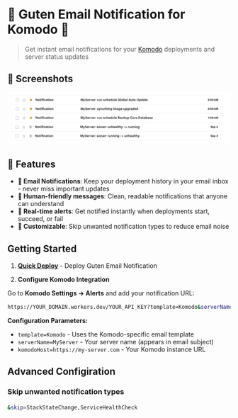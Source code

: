 # 🧩 Guten Email Notification for Komodo 🧩

> Get instant email notifications for your [Komodo](https://github.com/moghtech/komodo) deployments and server status updates

## 🌠️ Screenshots

![Screenshot](./screenshot.png)

## 🌟 Features

- **📧 Email Notifications**: Keep your deployment history in your email inbox - never miss important updates
- **👥 Human-friendly messages**: Clean, readable notifications that anyone can understand
- **🚀 Real-time alerts**: Get notified instantly when deployments start, succeed, or fail
- **🔧 Customizable**: Skip unwanted notification types to reduce email noise

## Getting Started

1. **[Quick Deploy](../../docs/Deployment.md)** - Deploy Guten Email Notification

2. **Configure Komodo Integration**

Go to **Komodo Settings → Alerts** and add your notification URL:

```sh
https://YOUR_DOMAIN.workers.dev/YOUR_API_KEY?template=Komodo&serverName=MyServer&komodoHost=https://my-server.com
```

**Configuration Parameters:**
- `template=Komodo` - Uses the Komodo-specific email template
- `serverName=MyServer` - Your server name (appears in email subject)
- `komodoHost=https://my-server.com` - Your Komodo instance URL

## Advanced Configiration

###   Skip unwanted notification types

```sh
&skip=StackStateChange,ServiceHealthCheck
```

